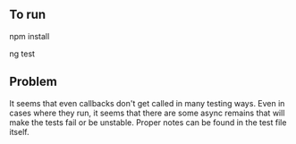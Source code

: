 ## To run

npm install

ng test

## Problem

It seems that even callbacks don't get called in many testing ways. Even in cases where they run, it seems that there are some async remains that will make the tests fail or be unstable. Proper notes can be found in the test file itself.
